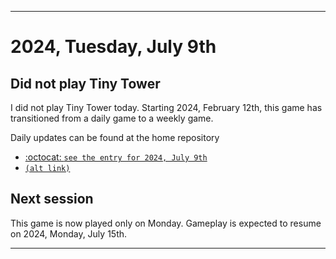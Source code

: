 
***

# 2024, Tuesday, July 9th

## Did not play Tiny Tower

<!-- TODO: For each weekly entry, make sure the date is correct. The day of the week should be modified in 4 places !-->

I did not play Tiny Tower today. Starting 2024, February 12th, this game has transitioned from a daily game to a weekly game.

Daily updates can be found at the home repository

- [:octocat: `see the entry for 2024, July 9th`](https://github.com/seanpm2001/SeansLifeArchive_Images_TinyTower/tree/master/tiny%20tower/2024/07_July/09/) 
- [`(alt link)`](/tiny%20tower/2024/07_July/09/)

## Next session

This game is now played only on Monday. Gameplay is expected to resume on 2024, Monday, July 15th.

***
